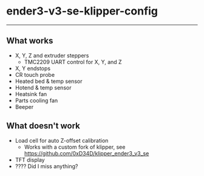 # ender3-v3-se-klipper-config
---
## What works
- X, Y, Z and extruder steppers
  - TMC2209 UART control for X, Y, and Z
- X, Y endstops
- CR touch probe
- Heated bed & temp sensor
- Hotend & temp sensor
- Heatsink fan
- Parts cooling fan
- Beeper

## What doesn't work
- Load cell for auto Z-offset calibration
  - Works with a custom fork of klipper, see https://github.com/0xD34D/klipper_ender3_v3_se
- TFT display
- ???? Did I miss anything?
